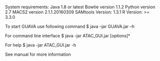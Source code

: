 System requirements:
  Java 1.8 or latest
  Bowtie version 1.1.2
  Python version 2.7 
  MACS2 version 2.1.1.20160309
  SAMtools Version: 1.3.1
  R Version: >= 3.3.0

To start GUAVA use following command
  $	java –jar GUAVA.jar –h

For command line interface 
  $ java -jar ATAC_GUI.jar [options]*
  
For help
  $ java -jar ATAC_GUI.jar -h 

See manual for more information
